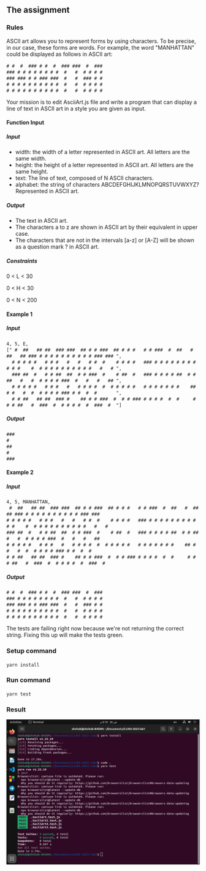 ## The assignment
### Rules
ASCII art allows you to represent forms by using characters. To be precise, in our case, these forms are words. For example, the word "MANHATTAN" could be displayed as follows in ASCII art:
```
# #  #  ### # #  #  ### ###  #  ###
### # # # # # # # #  #   #  # # # #
### ### # # ### ###  #   #  ### # #
# # # # # # # # # #  #   #  # # # #
# # # # # # # # # #  #   #  # # # #
```
​Your mission is to edit AsciiArt.js file and write a program that can display a line of text in ASCII art in a style you are given as input.

#### Function Input
##### Input
* width: the width of a letter represented in ASCII art. All letters are the same width.
* height: the height of a letter represented in ASCII art. All letters are the same height.
* text: The line of text, composed of N ASCII characters.
* alphabet: the string of characters ABCDEFGHIJKLMNOPQRSTUVWXYZ? Represented in ASCII art.

##### Output
* The text in ASCII art.
* The characters a to z are shown in ASCII art by their equivalent in upper case.
* The characters that are not in the intervals [a-z] or [A-Z] will be shown as a question mark ? in ASCII art.
##### Constraints
0 < L < 30

0 < H < 30

0 < N < 200

#### Example 1
##### Input
```
4, 5, E, 
[" #  ##   ## ##  ### ###  ## # # ###  ## # # #   # # ###  #  ##   #  ##   ## ### # # # # # # # # # # ### ### ",
  # # # # #   # # #   #   #   # #  #    # # # #   ### # # # # # # # # # # #    #  # # # # # # # # # #   #   # ",
  ### ##  #   # # ##  ##  # # ###  #    # ##  #   ### # # # # ##  # # ##   #   #  # # # # ###  #   #   #   ## ",
  # # # # #   # # #   #   # # # #  #  # # # # #   # # # # # # #    ## # #   #  #  # # # # ### # #  #  #       ",
  # # ##   ## ##  ### #    ## # # ###  #  # # ### # # # #  #  #     # # # ##   #  ###  #  # # # #  #  ###  #  "]
```
##### Output
```
### 
#   
##  
#   
### 
```
#### Example 2
##### Input
```
4, 5, MANHATTAN,
 #  ##   ## ##  ### ###  ## # # ###  ## # # #   # # ###  #  ##   #  ##   ## ### # # # # # # # # # # ### ### 
# # # # #   # # #   #   #   # #  #    # # # #   ### # # # # # # # # # # #    #  # # # # # # # # # #   #   # 
### ##  #   # # ##  ##  # # ###  #    # ##  #   ### # # # # ##  # # ##   #   #  # # # # ###  #   #   #   ## 
# # # # #   # # #   #   # # # #  #  # # # # #   # # # # # # #    ## # #   #  #  # # # # ### # #  #  #       
# # ##   ## ##  ### #    ## # # ###  #  # # ### # # # #  #  #     # # # ##   #  ###  #  # # # #  #  ###  #  
```
##### Output
```
# #  #  ### # #  #  ### ###  #  ###  
### # # # # # # # #  #   #  # # # #  
### ### # # ### ###  #   #  ### # #  
# # # # # # # # # #  #   #  # # # #  
# # # # # # # # # #  #   #  # # # # 
```
The tests are failing right now because we're not returning the correct string. Fixing this up will make the tests green.

### Setup command
`yarn install`

### Run command
`yarn test`

### Result
![screenshot](Screenshot.png)
